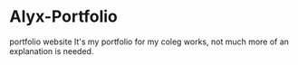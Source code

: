 # Alyx-Portfolio
portfolio website
It's my portfolio for my coleg works, not much more of an explanation is needed.
